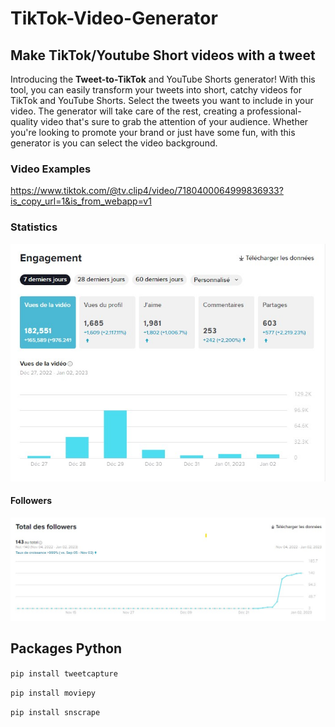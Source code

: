 # TikTok-Video-Generator
## Make TikTok/Youtube Short videos with a tweet

Introducing the **Tweet-to-TikTok** and YouTube Shorts generator! With this tool, you can easily transform your tweets into short, catchy videos for TikTok and YouTube Shorts. Select the tweets you want to include in your video. The generator will take care of the rest, creating a professional-quality video that's sure to grab the attention of your audience. Whether you're looking to promote your brand or just have some fun, with this generator is you can select the video background. 


### Video Examples
https://www.tiktok.com/@tv.clip4/video/7180400064999836933?is_copy_url=1&is_from_webapp=v1


### Statistics 
![tiktok stat](https://github.com/Nielzaclord/TikTok-Video-Generator/blob/main/Capture%20d%E2%80%99%C3%A9cran%202023-01-04%20100006.jpg)
#### Followers
![tiktok stats](https://github.com/Nielzaclord/TikTok-Video-Generator/blob/main/Capture%20d%E2%80%99%C3%A9cran%202023-01-04%20123738.jpg)


## Packages Python 
`pip install tweetcapture`

`pip install moviepy`

`pip install snscrape`
